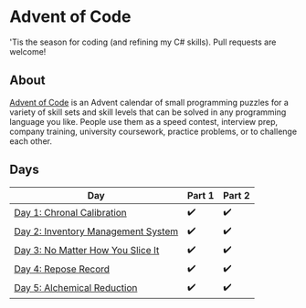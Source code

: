 ﻿ # Advent of Code

 'Tis the season for coding (and refining my C# skills). Pull requests are welcome!

 ## About
 [Advent of Code](https://adventofcode.com) is an Advent calendar of small programming puzzles for a variety of skill sets and skill levels that can be solved in any programming language you like. People use them as a speed contest, interview prep, company training, university coursework, practice problems, or to challenge each other.

 ## Days

 Day|Part 1|Part 2
 -|-|-|
[Day 1: Chronal Calibration](https://adventofcode.com/2018/day/1)|✔️|✔️|
[Day 2: Inventory Management System](https://adventofcode.com/2018/day/2)|✔️|✔️|
[Day 3: No Matter How You Slice It](https://adventofcode.com/2018/day/3)|✔️|✔️|
[Day 4: Repose Record](https://adventofcode.com/2018/day/4)|✔️|✔️|
[Day 5: Alchemical Reduction](https://adventofcode.com/2018/day/5)|✔️|✔️|
